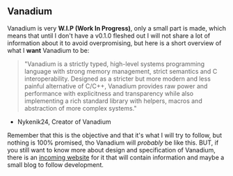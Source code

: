 ## Vanadium
Vanadium is very **W.I.P (Work In Progress)**, only a small part is made, which means that until I don't have a v0.1.0 fleshed out I will not share a lot of information about it to avoid overpromising, but here is a short overview of what I **want** Vanadium to be:

> "Vanadium is a strictly typed, high-level systems programming language with strong memory management, strict semantics and C interoperability. Designed as a stricter but more modern and less painful alternative of C/C++, Vanadium provides raw power and performance with explicitness and transparency while also implementing a rich standard library with helpers, macros and abstraction of more complex systems."
- Nykenik24, Creator of Vanadium

Remember that this is the objective and that it's what I will try to follow, but nothing is 100% promised, tho Vanadium will *probably* be like this. BUT, if you still want to know more about design and specification of Vanadium, there is an [incoming website](https://vn-language.github.io) for it that will contain information and maybe a small blog to follow development.
